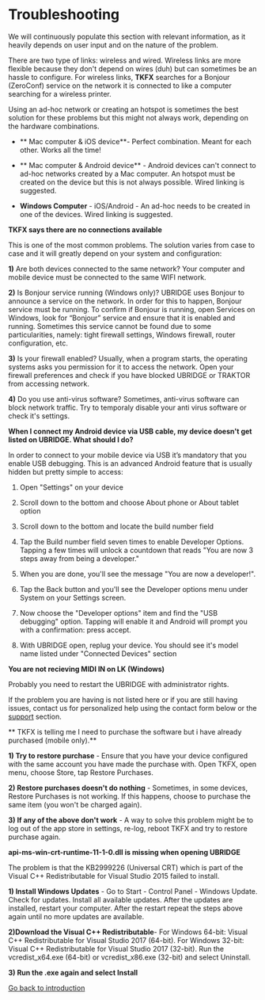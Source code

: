 # Troubleshooting

We will continuously populate this section with relevant information, as it heavily depends on user input and on the nature of the problem.

There are two type of links: wireless and wired. Wireless links are more flexible because they don't depend on wires (duh) but can sometimes be an hassle to configure. For wireless links, **TKFX** searches for a Bonjour (ZeroConf) service on the network it is connected to like a computer searching for a wireless printer.

Using an ad-hoc network or creating an hotspot is sometimes the best solution for these problems but this might not always work, depending on the hardware combinations.

- ** Mac computer & iOS device**- Perfect combination. Meant for each other. Works all the time!

- ** Mac computer & Android device** - Android devices can't connect to ad-hoc networks created by a Mac computer. An hotspot must be created on the device but this is not always possible. Wired linking is suggested.

- **Windows Computer** - iOS/Android - An ad-hoc needs to be created in one of the devices. Wired linking is suggested.

**TKFX says there are no connections available**

This is one of the most common problems. The solution varies from case to case and it will greatly depend on your system and configuration:

**1)** Are both devices connected to the same network? Your computer and mobile device must be connected to the same WIFI network.

**2)** Is Bonjour service running (Windows only)? UBRIDGE uses Bonjour to announce a service on the network. In order for this to happen, Bonjour service must be running. To confirm if Bonjour is running, open Services on Windows, look for “Bonjour” service and ensure that it is enabled and running. Sometimes this service cannot be found due to some particularities, namely: tight firewall settings, Windows firewall, router configuration, etc.

**3)** Is your firewall enabled? Usually, when a program starts, the operating systems asks you permission for it to access the network. Open your firewall preferences and check if you have blocked UBRIDGE or TRAKTOR from accessing network.

**4)** Do you use anti-virus software? Sometimes, anti-virus software can block network traffic. Try to temporaly disable your anti virus software or check it's settings.

**When I connect my Android device via USB cable, my device doesn't get listed on UBRIDGE. What should I do?**

In order to connect to your mobile device via USB it’s mandatory that you enable USB debugging. This is an advanced Android feature that is usually hidden but pretty simple to access:

1. Open "Settings" on your device

2. Scroll down to the bottom and choose About phone or About tablet option

3. Scroll down to the bottom and locate the build number field

4. Tap the Build number field seven times to enable Developer Options. Tapping a few times will unlock a countdown that reads "You are now 3 steps away from being a developer."

5. When you are done, you'll see the message "You are now a developer!".

6. Tap the Back button and you'll see the Developer options menu under System on your Settings screen.

7. Now choose the "Developer options" item and find the "USB debugging" option. Tapping will enable it and Android will prompt you with a confirmation: press accept.

8. With UBRIDGE open, replug your device. You should see it's model name listed under "Connected Devices" section

**You are not recieving MIDI IN on LK (Windows)**

Probably you need to restart the UBRIDGE with administrator rights.

If the problem you are having is not listed here or if you are still having issues, contact us for personalized help using the contact form below or the [support](https://www.imaginando.pt/contact-us) section.

** TKFX is telling me I need to purchase the software but i have already purchased (mobile only).**

**1) Try to restore purchase** - Ensure that you have your device configured with the same account you have made the purchase with. Open TKFX, open menu, choose Store, tap Restore Purchases.

**2) Restore purchases doesn't do nothing** - Sometimes, in some devices, Restore Purchases is not working. If this happens, choose to purchase the same item (you won't be charged again).

**3) If any of the above don't work** - A way to solve this problem might be to log out of the app store in settings, re-log, reboot TKFX and try to restore purchase again.

**api-ms-win-crt-runtime-11-1-0.dll is missing when opening UBRIDGE**

The problem is that the KB2999226 (Universal CRT) which is part of the Visual C++ Redistributable for Visual Studio 2015 failed to install.

**1) Install Windows Updates** - Go to Start - Control Panel - Windows Update. Check for updates. Install all available updates. After the updates are installed, restart your computer. After the restart repeat the steps above again until no more updates are available.

**2)Download the Visual C++ Redistributable**- For Windows 64-bit: Visual C++ Redistributable for Visual Studio 2017 (64-bit). For Windows 32-bit: Visual C++ Redistributable for Visual Studio 2017 (32-bit). Run the vcredist_x64.exe (64-bit) or vcredist_x86.exe (32-bit) and select Uninstall.

**3) Run the .exe again and select Install**

[Go back to introduction](contents)
